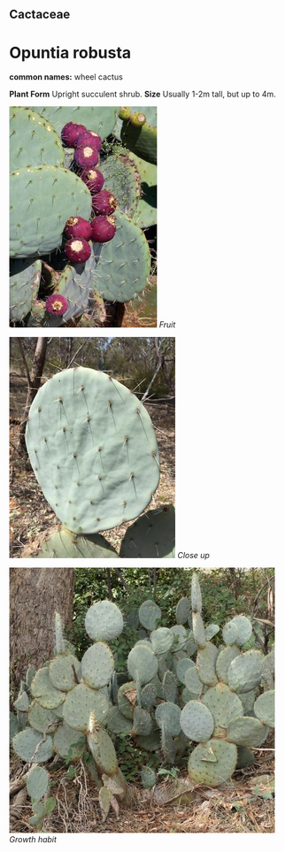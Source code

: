 ## Cactaceae
# Opuntia robusta
**common names:** wheel cactus

**Plant Form** Upright succulent shrub. **Size** Usually 1-2m tall, but up to 4m.


![Fruit](57665_pp_robusta_12012.jpg)
   *Fruit* 

![Close up](49321_Opuntia-robusta_Terrick-Terrick-NP-3.jpg)
   *Close up* 

![Growth habit](108521_P1099965.jpg)
   *Growth habit* 

